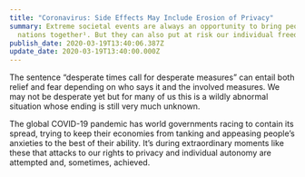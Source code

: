 ```yaml
---
title: "Coronavirus: Side Effects May Include Erosion of Privacy"
summary: Extreme societal events are always an opportunity to bring people and
  nations together¹. But they can also put at risk our individual freedoms.
publish_date: 2020-03-19T13:40:06.387Z
update_date: 2020-03-19T13:40:00.000Z
---
```

The sentence “desperate times call for desperate measures” can entail both relief and fear depending on who says it and the involved measures. We may not be desperate yet but for many of us this is a wildly abnormal situation whose ending is still very much unknown.

The global COVID-19 pandemic has world governments racing to contain its spread, trying to keep their economies from tanking and appeasing people’s anxieties to the best of their ability. It’s during extraordinary moments like these that attacks to our rights to privacy and individual autonomy are attempted and, sometimes, achieved.